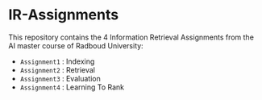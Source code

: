 # IR-Assignments
This repository contains the 4 Information Retrieval Assignments from the AI master course of Radboud University:
- `Assignment1` : Indexing
- `Assignment2` : Retrieval
- `Assignment3` : Evaluation
- `Assignment4` : Learning To Rank
